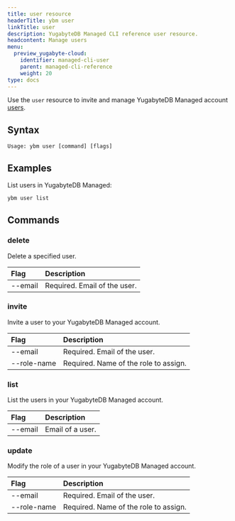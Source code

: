 ```yaml
---
title: user resource
headerTitle: ybm user
linkTitle: user
description: YugabyteDB Managed CLI reference user resource.
headcontent: Manage users
menu:
  preview_yugabyte-cloud:
    identifier: managed-cli-user
    parent: managed-cli-reference
    weight: 20
type: docs
---
```


Use the `user` resource to invite and manage YugabyteDB Managed account [users](../../../../cloud-admin/manage-access/).

## Syntax

```text
Usage: ybm user [command] [flags]
```

## Examples

List users in YugabyteDB Managed:

```sh
ybm user list
```

## Commands

### delete

Delete a specified user.

| Flag | Description |
| :--- | :--- |
| --email | Required. Email of the user. |

### invite

Invite a user to your YugabyteDB Managed account.

| Flag | Description |
| :--- | :--- |
| --email | Required. Email of the user. |
| --role-name | Required. Name of the role to assign. |

### list

List the users in your YugabyteDB Managed account.

| Flag | Description |
| :--- | :--- |
| --email | Email of a user. |

### update

Modify the role of a user in your YugabyteDB Managed account.

| Flag | Description |
| :--- | :--- |
| --email | Required. Email of the user. |
| --role-name | Required. Name of the role to assign. |
